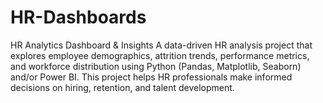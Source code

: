 # HR-Dashboards
HR Analytics Dashboard &amp; Insights A data-driven HR analysis project that explores employee demographics, attrition trends, performance metrics, and workforce distribution using Python (Pandas, Matplotlib, Seaborn) and/or Power BI. This project helps HR professionals make informed decisions on hiring, retention, and talent development.
